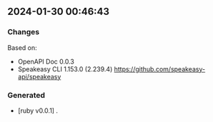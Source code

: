 

## 2024-01-30 00:46:43
### Changes
Based on:
- OpenAPI Doc 0.0.3 
- Speakeasy CLI 1.153.0 (2.239.4) https://github.com/speakeasy-api/speakeasy
### Generated
- [ruby v0.0.1] .